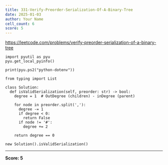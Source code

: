 ```yaml
---
title: 331-Verify-Preorder-Serialization-Of-A-Binary-Tree
date: 2025-01-03
author: Your Name
cell_count: 6
score: 5
---
```


https://leetcode.com/problems/verify-preorder-serialization-of-a-binary-tree


```
import pyutil as pyu
pyu.get_local_pyinfo()
```


```
print(pyu.ps2("python-dotenv"))
```


```
from typing import List
```


```
class Solution:
  def isValidSerialization(self, preorder: str) -> bool:
    degree = 1  # OutDegree (children) - inDegree (parent)

    for node in preorder.split(','):
      degree -= 1
      if degree < 0:
        return False
      if node != '#':
        degree += 2

    return degree == 0
```


```
new Solution().isValidSerialization()
```


---
**Score: 5**